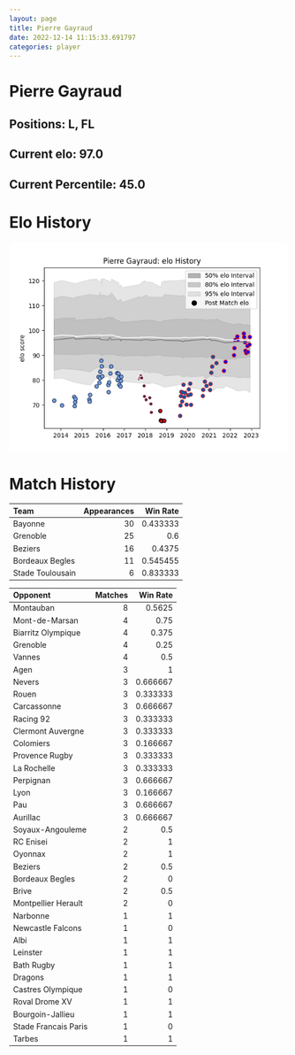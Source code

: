 ```yaml
---  
layout: page  
title: Pierre Gayraud  
date: 2022-12-14 11:15:33.691797  
categories: player  
---
```

# Pierre Gayraud

## Positions: L, FL

## Current elo: 97.0

## Current Percentile: 45.0

# Elo History


![elo history](history_PierreGayraud.png)
# Match History


| Team             |   Appearances |   Win Rate |
|:-----------------|--------------:|-----------:|
| Bayonne          |            30 |   0.433333 |
| Grenoble         |            25 |   0.6      |
| Beziers          |            16 |   0.4375   |
| Bordeaux Begles  |            11 |   0.545455 |
| Stade Toulousain |             6 |   0.833333 |

| Opponent             |   Matches |   Win Rate |
|:---------------------|----------:|-----------:|
| Montauban            |         8 |   0.5625   |
| Mont-de-Marsan       |         4 |   0.75     |
| Biarritz Olympique   |         4 |   0.375    |
| Grenoble             |         4 |   0.25     |
| Vannes               |         4 |   0.5      |
| Agen                 |         3 |   1        |
| Nevers               |         3 |   0.666667 |
| Rouen                |         3 |   0.333333 |
| Carcassonne          |         3 |   0.666667 |
| Racing 92            |         3 |   0.333333 |
| Clermont Auvergne    |         3 |   0.333333 |
| Colomiers            |         3 |   0.166667 |
| Provence Rugby       |         3 |   0.333333 |
| La Rochelle          |         3 |   0.333333 |
| Perpignan            |         3 |   0.666667 |
| Lyon                 |         3 |   0.166667 |
| Pau                  |         3 |   0.666667 |
| Aurillac             |         3 |   0.666667 |
| Soyaux-Angouleme     |         2 |   0.5      |
| RC Enisei            |         2 |   1        |
| Oyonnax              |         2 |   1        |
| Beziers              |         2 |   0.5      |
| Bordeaux Begles      |         2 |   0        |
| Brive                |         2 |   0.5      |
| Montpellier Herault  |         2 |   0        |
| Narbonne             |         1 |   1        |
| Newcastle Falcons    |         1 |   0        |
| Albi                 |         1 |   1        |
| Leinster             |         1 |   1        |
| Bath Rugby           |         1 |   1        |
| Dragons              |         1 |   1        |
| Castres Olympique    |         1 |   0        |
| Roval Drome XV       |         1 |   1        |
| Bourgoin-Jallieu     |         1 |   1        |
| Stade Francais Paris |         1 |   0        |
| Tarbes               |         1 |   1        |